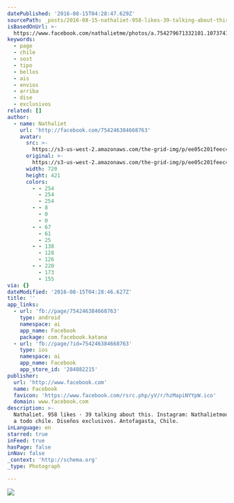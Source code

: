 ```yaml
---
datePublished: '2016-08-15T04:28:47.629Z'
sourcePath: _posts/2016-08-15-nathaliet-958-likes-39-talking-about-this-instagram-nat.md
isBasedOnUrl: >-
  https://www.facebook.com/nathalietme/photos/a.754279671332101.1073741827.754246384668763/1067744316652300/?type=3&theater
keywords:
  - page
  - chile
  - sost
  - tipo
  - bellos
  - ais
  - envios
  - arriba
  - dise
  - exclusivos
related: []
author:
  - name: Nathaliet
    url: 'http://facebook.com/754246384668763'
    avatar:
      src: >-
        https://s3-us-west-2.amazonaws.com/the-grid-img/p/ee05c201feec42665777f0eef1a1be63c3d456a8.jpg
      original: >-
        https://s3-us-west-2.amazonaws.com/the-grid-img/p/ee05c201feec42665777f0eef1a1be63c3d456a8.jpg
      width: 720
      height: 421
      colors:
        - - 254
          - 254
          - 254
        - - 8
          - 0
          - 0
        - - 67
          - 61
          - 25
        - - 138
          - 128
          - 126
        - - 220
          - 173
          - 155
via: {}
dateModified: '2016-08-15T04:28:46.627Z'
title: ''
app_links:
  - url: 'fb://page/754246384668763'
    type: android
    namespace: ai
    app_name: Facebook
    package: com.facebook.katana
  - url: 'fb://page/?id=754246384668763'
    type: ios
    namespace: ai
    app_name: Facebook
    app_store_id: '284882215'
publisher:
  url: 'http://www.facebook.com'
  name: Facebook
  favicon: 'https://www.facebook.com/rsrc.php/yV/r/hzMapiNYYpW.ico'
  domain: www.facebook.com
description: >-
  Nathaliet. 958 likes · 39 talking about this. Instagram: Nathalietmoda Envios
  a todo chile. Diseños exclusivos. Antofagasta, Chile.
inLanguage: en
starred: true
inFeed: true
hasPage: false
inNav: false
_context: 'http://schema.org'
_type: Photograph

---
```

![](https://s3-us-west-2.amazonaws.com/the-grid-img/p/ee05c201feec42665777f0eef1a1be63c3d456a8.jpg)